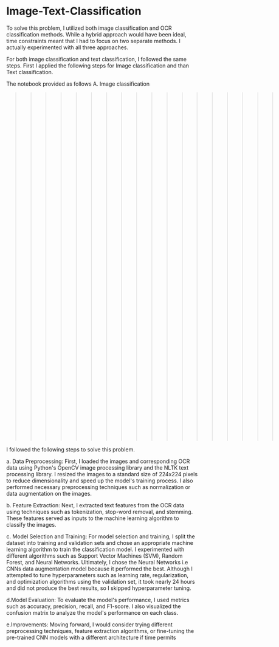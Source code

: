 # Image-Text-Classification
To solve this problem, I utilized both image classification and OCR classification methods. While a hybrid approach would have been ideal, time constraints meant that I had to focus on two separate methods. I actually experimented with all three approaches.

For both image classification and text classification, I followed the same steps. First I applied the following steps for Image classification and than Text classification.

The notebook provided as follows
A.  Image classification 
>>>>>>>>>>>>>>>>>>> the following steps
B.Text classification
>>>>>>>>>>>>>>>>>>> the following steps

I followed the following steps to solve this problem.

a. Data Preprocessing:
First, I loaded the images and corresponding OCR data using Python's OpenCV image processing library and the NLTK text processing library. I resized the images to a standard size of 224x224 pixels to reduce dimensionality and speed up the model's training process. I also performed necessary preprocessing techniques such as normalization or data augmentation on the images.

b. Feature Extraction:
Next, I extracted text features from the OCR data using techniques such as tokenization, stop-word removal, and stemming. These features served as inputs to the machine learning algorithm to classify the images.

c. Model Selection and Training:
For model selection and training, I split the dataset into training and validation sets and chose an appropriate machine learning algorithm to train the classification model. I experimented with different algorithms such as Support Vector Machines (SVM), Random Forest, and Neural Networks. Ultimately, I chose the Neural Networks i.e CNNs data augmentation model because it performed the best. Although I attempted to tune hyperparameters such as learning rate, regularization, and optimization algorithms using the validation set, it took nearly 24 hours and did not produce the best results, so I skipped hyperparameter tuning.

d.Model Evaluation:
To evaluate the model's performance, I used metrics such as accuracy, precision, recall, and F1-score. I also visualized the confusion matrix to analyze the model's performance on each class.

e.Improvements:
Moving forward, I would consider trying different preprocessing techniques, feature extraction algorithms, or fine-tuning the pre-trained CNN models with a different architecture if time permits
